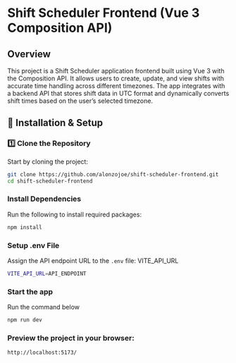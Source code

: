 # Shift Scheduler Frontend (Vue 3 Composition API)

## Overview

This project is a Shift Scheduler application frontend built using Vue 3 with the Composition API. It allows users to create, update, and view shifts with accurate time handling across different timezones. The app integrates with a backend API that stores shift data in UTC format and dynamically converts shift times based on the user’s selected timezone.

## 🔧 Installation & Setup

### 1️⃣ Clone the Repository

Start by cloning the project:

```bash
git clone https://github.com/alonzojoe/shift-scheduler-frontend.git
cd shift-scheduler-frontend
```

### Install Dependencies

Run the following to install required packages:

```bash
npm install
```

### Setup .env File

Assign the API endpoint URL to the `.env` file: VITE_API_URL

```bash
VITE_API_URL=API_ENDPOINT
```

### Start the app

Run the command below

```bash
npm run dev
```

### Preview the project in your browser:

```bash
http://localhost:5173/
```
